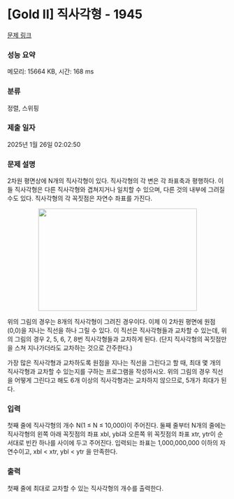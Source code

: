 # [Gold II] 직사각형 - 1945 

[문제 링크](https://www.acmicpc.net/problem/1945) 

### 성능 요약

메모리: 15664 KB, 시간: 168 ms

### 분류

정렬, 스위핑

### 제출 일자

2025년 1월 26일 02:02:50

### 문제 설명

<p>2차원 평면상에 N개의 직사각형이 있다. 직사각형의 각 변은 각 좌표축과 평행하다. 이들 직사각형은 다른 직사각형와 겹쳐지거나 일치할 수 있으며, 다른 것의 내부에 그려질 수도 있다. 직사각형의 각 꼭짓점은 자연수 좌표를 가진다.</p>

<p style="text-align: center;"><img alt="" height="234" src="https://www.acmicpc.net/JudgeOnline/upload/201007/rere.png" width="363"></p>

<p>위의 그림의 경우는 8개의 직사각형이 그려진 경우이다. 이제 이 2차원 평면에 원점 (0,0)을 지나는 직선을 하나 그릴 수 있다. 이 직선은 직사각형들과 교차할 수 있는데, 위의 그림의 경우 2, 5, 6, 7, 8번 직사각형들과 교차하게 된다. (단지 직사각형의 꼭짓점만을 스쳐 지나가더라도 교차하는 것으로 간주한다.)</p>

<p>가장 많은 직사각형과 교차하도록 원점을 지나는 직선을 그린다고 할 때, 최대 몇 개의 직사각형과 교차할 수 있는지를 구하는 프로그램을 작성하시오. 위의 그림의 경우 직선을 어떻게 그린다고 해도 6개 이상의 직사각형과는 교차하지 않으므로, 5개가 최대가 된다.</p>

### 입력 

 <p>첫째 줄에 직사각형의 개수 N(1 ≤ N ≤ 10,000)이 주어진다. 둘째 줄부터 N개의 줄에는 직사각형의 왼쪽 아래 꼭짓점의 좌표 xbl, ybl과 오른쪽 위 꼭짓점의 좌표 xtr, ytr이 순서대로 빈칸 하나를 사이에 두고 주어진다. 입력되는 좌표는 1,000,000,000 이하의 자연수이고, xbl < xtr, ybl < ytr 을 만족한다.</p>

### 출력 

 <p>첫째 줄에 최대로 교차할 수 있는 직사각형의 개수를 출력한다.</p>

